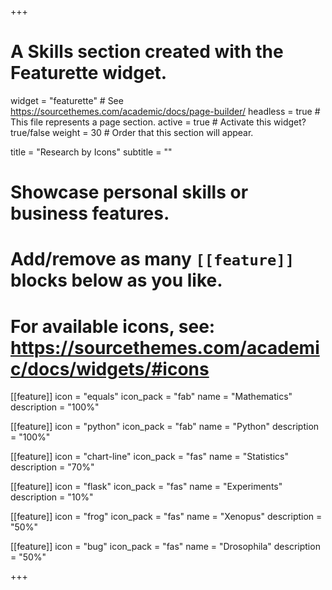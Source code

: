 +++
# A Skills section created with the Featurette widget.
widget = "featurette"  # See https://sourcethemes.com/academic/docs/page-builder/
headless = true  # This file represents a page section.
active = true  # Activate this widget? true/false
weight = 30  # Order that this section will appear.

title = "Research by Icons"
subtitle = ""

# Showcase personal skills or business features.
#
# Add/remove as many `[[feature]]` blocks below as you like.
#
# For available icons, see: https://sourcethemes.com/academic/docs/widgets/#icons

[[feature]]
  icon = "equals"
  icon_pack = "fab"
  name = "Mathematics"
  description = "100%"

[[feature]]
  icon = "python"
  icon_pack = "fab"
  name = "Python"
  description = "100%"

[[feature]]
  icon = "chart-line"
  icon_pack = "fas"
  name = "Statistics"
  description = "70%"  

[[feature]]
  icon = "flask"
  icon_pack = "fas"
  name = "Experiments"
  description = "10%"  

[[feature]]
  icon = "frog"
  icon_pack = "fas"
  name = "Xenopus"
  description = "50%"

[[feature]]
  icon = "bug"
  icon_pack = "fas"
  name = "Drosophila"
  description = "50%"

+++
